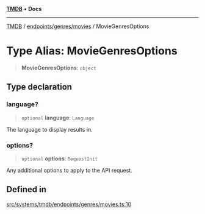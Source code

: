 [**TMDB**](../../../../README.md) • **Docs**

***

[TMDB](../../../../README.md) / [endpoints/genres/movies](../README.md) / MovieGenresOptions

# Type Alias: MovieGenresOptions

> **MovieGenresOptions**: `object`

## Type declaration

### language?

> `optional` **language**: `Language`

The language to display results in.

### options?

> `optional` **options**: `RequestInit`

Any additional options to apply to the API request.

## Defined in

[src/systems/tmdb/endpoints/genres/movies.ts:10](https://github.com/Norviah/media-hub/blob/18a8c2edf600e1d27fc5173db1855dfb068c9a34/src/systems/tmdb/endpoints/genres/movies.ts#L10)
